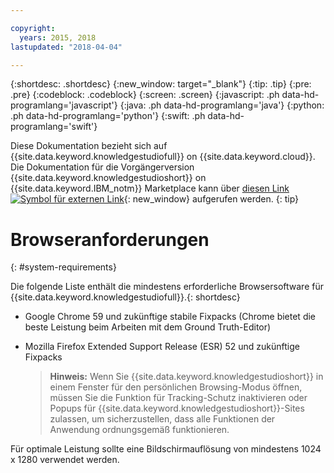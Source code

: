 ```yaml
---

copyright:
  years: 2015, 2018
lastupdated: "2018-04-04"

---
```


{:shortdesc: .shortdesc}
{:new_window: target="_blank"}
{:tip: .tip}
{:pre: .pre}
{:codeblock: .codeblock}
{:screen: .screen}
{:javascript: .ph data-hd-programlang='javascript'}
{:java: .ph data-hd-programlang='java'}
{:python: .ph data-hd-programlang='python'}
{:swift: .ph data-hd-programlang='swift'}

Diese Dokumentation bezieht sich auf {{site.data.keyword.knowledgestudiofull}} on {{site.data.keyword.cloud}}. Die Dokumentation für die Vorgängerversion {{site.data.keyword.knowledgestudioshort}} on {{site.data.keyword.IBM_notm}} Marketplace kann über [diesen Link ![Symbol für externen Link](../../icons/launch-glyph.svg "Symbol für externen Link")](https://{DomainName}/docs/services/knowledge-studio/system-requirements.html){: new_window} aufgerufen werden.
{: tip}

# Browseranforderungen
{: #system-requirements}

Die folgende Liste enthält die mindestens erforderliche Browsersoftware für  {{site.data.keyword.knowledgestudiofull}}.{: shortdesc}

- Google Chrome 59 und zukünftige stabile Fixpacks (Chrome bietet die beste Leistung beim Arbeiten mit dem Ground Truth-Editor)
- Mozilla Firefox Extended Support Release (ESR) 52 und zukünftige Fixpacks

    > **Hinweis:** Wenn Sie {{site.data.keyword.knowledgestudioshort}} in einem Fenster für den persönlichen Browsing-Modus öffnen, müssen Sie die Funktion für Tracking-Schutz inaktivieren oder Popups für {{site.data.keyword.knowledgestudioshort}}-Sites zulassen, um sicherzustellen, dass alle Funktionen der Anwendung ordnungsgemäß funktionieren. 

Für optimale Leistung sollte eine Bildschirmauflösung von mindestens 1024 x 1280 verwendet werden.
